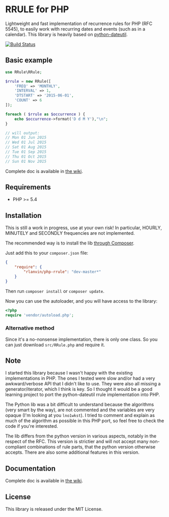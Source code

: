 # RRULE for PHP

Lightweight and fast implementation of recurrence rules for PHP (RFC 5545), to easily work with recurring dates and events (such as in a calendar).
This library is heavily based on [python-dateutil](https://labix.org/python-dateutil).

[![Build Status](https://travis-ci.org/rlanvin/php-rrule.svg?branch=master)](https://travis-ci.org/rlanvin/php-rrule)

## Basic example

```php
use RRule\RRule;

$rrule = new RRule([
	'FREQ' => 'MONTHLY',
	'INTERVAL' => 1,
	'DTSTART' => '2015-06-01',
	'COUNT' => 6
]);

foreach ( $rrule as $occurrence ) {
	echo $occurrence->format('D d M Y'),"\n";
}

// will output:
// Mon 01 Jun 2015
// Wed 01 Jul 2015
// Sat 01 Aug 2015
// Tue 01 Sep 2015
// Thu 01 Oct 2015
// Sun 01 Nov 2015
```

Complete doc is available in [the wiki](https://github.com/rlanvin/php-rrule/wiki).

## Requirements

- PHP >= 5.4

## Installation

This is still a work in progress, use at your own risk!
In particular, HOURLY, MINUTELY and SECONDLY frequencies are not implemented.

The recommended way is to install the lib [through Composer](http://getcomposer.org/).

Just add this to your `composer.json` file:

```JSON
{
    "require": {
        "rlanvin/php-rrule": "dev-master*"
    }
}
```

Then run `composer install` or `composer update`.

Now you can use the autoloader, and you will have access to the library:

```php
<?php
require 'vendor/autoload.php';
```

### Alternative method

Since it's a no-nonsense implementation, there is only one class.
So you can just download `src/RRule.php` and require it.

## Note

I started this library because I wasn't happy with the existing implementations
in PHP. The ones I tested were slow and/or had a very awkward/verbose API that
I didn't like to use. They were also all missing a generator/iterator, which I
think is key. So I thought it would be a good learning project to port the
python-dateutil rrule implementation into PHP.

The Python lib was a bit difficult to understand because the algorithms (very smart by the way),
are not commented and the variables are very opaque (I'm looking at
you `lno1wkst`). I tried to comment and explain as much of the algorithm as possible
in this PHP port, so feel free to check the code if you're interested.

The lib differs from the python version in various aspects, notably in the 
respect of the RFC. This version is strictier and will not accept many
non-compliant combinations of rule parts, that the python version otherwise accepts.
There are also some additional features in this version.

## Documentation

Complete doc is available in [the wiki](https://github.com/rlanvin/php-rrule/wiki).

## License

This library is released under the MIT License.
